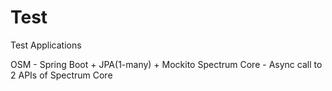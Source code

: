 # Test
Test Applications

OSM - Spring Boot + JPA(1-many) + Mockito
Spectrum Core - Async call to 2 APIs of Spectrum Core
